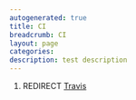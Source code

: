 ```yaml
---
autogenerated: true
title: CI
breadcrumb: CI
layout: page
categories: 
description: test description
---
```


1.  REDIRECT [Travis](Travis )
